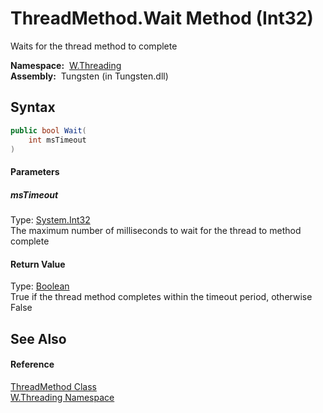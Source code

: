 ThreadMethod.Wait Method (Int32)
================================
   Waits for the thread method to complete

  **Namespace:**  [W.Threading][1]  
  **Assembly:**  Tungsten (in Tungsten.dll)

Syntax
------

```csharp
public bool Wait(
	int msTimeout
)
```

#### Parameters

##### *msTimeout*
Type: [System.Int32][2]  
The maximum number of milliseconds to wait for the thread to method complete

#### Return Value
Type: [Boolean][3]  
True if the thread method completes within the timeout period, otherwise False

See Also
--------

#### Reference
[ThreadMethod Class][4]  
[W.Threading Namespace][1]  

[1]: ../README.md
[2]: http://msdn.microsoft.com/en-us/library/td2s409d
[3]: http://msdn.microsoft.com/en-us/library/a28wyd50
[4]: README.md